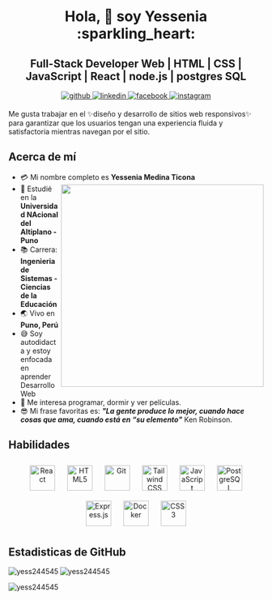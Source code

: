 <h1 align="center"> Hola, 👋 soy Yessenia :sparkling_heart:</h1>
<h2 align="center">Full-Stack Developer Web | HTML | CSS | JavaScript | React | node.js | postgres SQL</h2>
<div align="center">
  <a href="https://github.com/Yess244545"  target="_blank">
<img src=https://img.shields.io/badge/github-%2324292e.svg?&style=for-the-badge&logo=github&logoColor=white alt=github style="margin-bottom: 5px;" />
</a>
<a href="https://linkedin.com/in/yessenia-medina-ticona/" target="_blank">
<img src=https://img.shields.io/badge/linkedin-%231E77B5.svg?&style=for-the-badge&logo=linkedin&logoColor=white alt=linkedin style="margin-bottom: 5px;" />
</a>
<a href="https://www.facebook.com/yezsenhia.med" target="_blank">
<img src=https://img.shields.io/badge/facebook-%232E87FB.svg?&style=for-the-badge&logo=facebook&logoColor=white alt=facebook style="margin-bottom: 5px;" />
</a>
<a href="https://instagram.com/yessy_yex1/" target="_blank">
<img src=https://img.shields.io/badge/instagram-%23000000.svg?&style=for-the-badge&logo=instagram&logoColor=white alt=instagram style="margin-bottom: 5px;" />
</a>  
</div>


Me gusta trabajar en el ✨diseño y desarrollo de sitios web responsivos✨ para garantizar que los usuarios tengan una experiencia fluida y satisfactoria mientras navegan por el sitio.
<h2> Acerca de mí</h2>

- :credit_card: Mi nombre completo es **Yessenia Medina Ticona** <img src="https://i.pinimg.com/originals/df/1a/ff/df1aff8395678d11b99b575f0e3b19d5.gif" width="400" align="right"/>
- :school: Estudié en la **Universidad NAcional del Altiplano - Puno**
- :books: Carrera: **Ingenieria de Sistemas - Ciencias de la Educación**
- :earth_asia: Vivo en **Puno, Perú**
- :sweat_smile: Soy autodidacta y estoy enfocada en aprender Desarrollo Web
- :monocle_face: Me interesa programar, dormir y ver películas.
- :sunglasses: Mi frase favoritas es: ***"La gente produce lo mejor, cuando hace cosas que ama, cuando está en “su elemento"*** Ken Robinson.

<h2> Habilidades</h2>

<div align="center">  
<a href="https://reactjs.org/" target="_blank"><img style="margin: 10px" src="https://profilinator.rishav.dev/skills-assets/react-original-wordmark.svg" alt="React" height="50" /></a>  
<a href="https://en.wikipedia.org/wiki/HTML5" target="_blank"><img style="margin: 10px" src="https://profilinator.rishav.dev/skills-assets/html5-original-wordmark.svg" alt="HTML5" height="50" /></a>  
<a href="https://github.com/" target="_blank"><img style="margin: 10px" src="https://profilinator.rishav.dev/skills-assets/git-scm-icon.svg" alt="Git" height="50" /></a>  
<a href="https://www.tailwindcss.com/" target="_blank"><img style="margin: 10px" src="https://profilinator.rishav.dev/skills-assets/tailwindcss.svg" alt="Tailwind CSS" height="50" /></a>  
<a href="https://www.javascript.com/" target="_blank"><img style="margin: 10px" src="https://profilinator.rishav.dev/skills-assets/javascript-original.svg" alt="JavaScript" height="50" /></a>  
<a href="https://www.postgresql.org/" target="_blank"><img style="margin: 10px" src="https://profilinator.rishav.dev/skills-assets/postgresql-original-wordmark.svg" alt="PostgreSQL" height="50" /></a>  
<a href="https://expressjs.com/" target="_blank"><img style="margin: 10px" src="https://profilinator.rishav.dev/skills-assets/express-original-wordmark.svg" alt="Express.js" height="50" /></a>  
<a href="https://www.docker.com/" target="_blank"><img style="margin: 10px" src="https://profilinator.rishav.dev/skills-assets/docker-original-wordmark.svg" alt="Docker" height="50" /></a>  
<a href="https://www.w3schools.com/css/" target="_blank"><img style="margin: 10px" src="https://profilinator.rishav.dev/skills-assets/css3-original-wordmark.svg" alt="CSS3" height="50" /></a>  
</div>


<h2> Estadisticas de GitHub</h2> 
<p><img align="left" src="https://github-readme-stats.vercel.app/api/top-langs?username=yess244545&show_icons=true&locale=en&layout=compact" alt="yess244545" /> </p>

<p> <img align="center" src="https://github-readme-stats.vercel.app/api?username=yess244545&show_icons=true&locale=en" alt="yess244545" /> </p>

<p><img align="center" src="https://github-readme-streak-stats.herokuapp.com/?user=yess244545&" alt="yess244545" /></p>  
